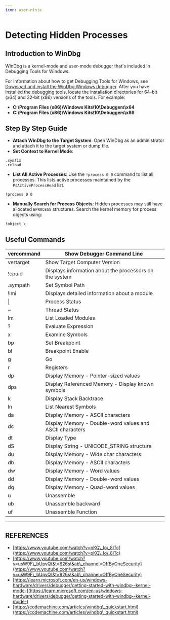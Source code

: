 ```yaml
---
icon: user-ninja
---
```


# Detecting Hidden Processes

## Introduction to WinDbg

WinDbg is a kernel-mode and user-mode debugger that's included in Debugging Tools for Windows.

For information about how to get Debugging Tools for Windows, see [Download and install the WinDbg Windows debugger](https://learn.microsoft.com/en-us/windows-hardware/drivers/debugger/). After you have installed the debugging tools, locate the installation directories for 64-bit (x64) and 32-bit (x86) versions of the tools. For example:

* **C:\Program Files (x86)\Windows Kits\10\Debuggers\x64**
* **C:\Program Files (x86)\Windows Kits\10\Debuggers\x86**



## Step By Step Guide

* **Attach WinDbg to the Target System**: Open WinDbg as an administrator and attach it to the target system or dump file.
* **Set Context to Kernel Mode**:

```
.symfix
.reload
```

* **List All Active Processes**: Use the `!process 0 0` command to list all processes. This lists active processes maintained by the `PsActiveProcessHead` list.

```
!process 0 0
```

* **Manually Search for Process Objects**: Hidden processes may still have allocated `EPROCESS` structures. Search the kernel memory for process objects using:

```
!object \
```

## Useful Commands

| vercommand | Show Debugger Command Line                               |
| ---------- | -------------------------------------------------------- |
| vertarget  | Show Target Computer Version                             |
| !cpuid     | Displays information about the processors on the system  |
| .sympath   | Set Symbol Path                                          |
| !lmi       | Displays detailed information about a module             |
| \|         | Process Status                                           |
| \~         | Thread Status                                            |
| lm         | List Loaded Modules                                      |
| ?          | Evaluate Expression                                      |
| x          | Examine Symbols                                          |
| bp         | Set Breakpoint                                           |
| bl         | Breakpoint Enable                                        |
| g          | Go                                                       |
| r          | Registers                                                |
| dp         | Display Memory - Pointer-sized values                    |
| dps        | Display Referenced Memory - Display known symbols        |
| k          | Display Stack Backtrace                                  |
| ln         | List Nearest Symbols                                     |
| da         | Display Memory - ASCII characters                        |
| dc         | Display Memory - Double-word values and ASCII characters |
| dt         | Display Type                                             |
| dS         | Display String - UNICODE\_STRING structure               |
| du         | Display Memory - Wide char characters                    |
| db         | Display Memory - ASCII characters                        |
| dw         | Display Memory - Word values                             |
| dd         | Display Memory - Double-word values                      |
| dq         | Display Memory - Quad-word values                        |
| u          | Unassemble                                               |
| ub         | Unassemble backward                                      |
| uf         | Unassemble Function                                      |





***

## REFERENCES

* [https://www.youtube.com/watch?v=pKQ\_Io\_8lTc](https://www.youtube.com/watch?v=pKQ\_Io\_8lTc)
* [https://www.youtube.com/watch?v=usW9F\_bUpvQ\&t=826s\&ab\_channel=OffByOneSecurity](https://www.youtube.com/watch?v=usW9F\_bUpvQ\&t=826s\&ab\_channel=OffByOneSecurity)
* [https://learn.microsoft.com/en-us/windows-hardware/drivers/debugger/getting-started-with-windbg--kernel-mode-](https://learn.microsoft.com/en-us/windows-hardware/drivers/debugger/getting-started-with-windbg--kernel-mode-)
* [https://codemachine.com/articles/windbg\_quickstart.html](https://codemachine.com/articles/windbg\_quickstart.html)

